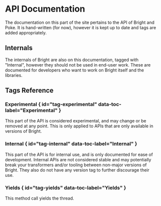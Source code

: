 # API Documentation

<!-- b:construction -->

The documentation on this part of the site pertains to the API of Bright and Poke. It is hand-written (for now), however
it is kept up to date and tags are added appropriately.

## Internals

The internals of Bright are also on this documentation, tagged with "Internal", however they should not be used in
end-user work. These are documented for developers who want to work on Bright itself and the libraries.

## Tags Reference

### <span class="md-tag md-tag-icon md-tag--experimental">Experimental</span> { id="tag-experimental" data-toc-label="Experimental" }

This part of the API is considered experimental, and may change or be removed at any point. This is only applied to APIs
that are only available in <!-- b:version dev --> versions of Bright.

### <span class="md-tag md-tag-icon md-tag--internal">Internal</span> { id="tag-internal" data-toc-label="Internal" }

This part of the API is for internal use, and is only documented for ease of development. Internal APIs are not considered
stable and may potentially break your transformers and/or tooling between non-major versions of Bright. They also do not
have any version tag to further discourage their use.

### <span class="md-tag md-tag-icon md-tag--yields">Yields</span> { id="tag-yields" data-toc-label="Yields" }

This method call yields the thread.
